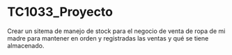 # TC1033_Proyecto
Crear un sitema de manejo de stock para el negocio de venta de ropa de mi madre para mantener en orden y registradas las ventas y qué se tiene almacenado.
